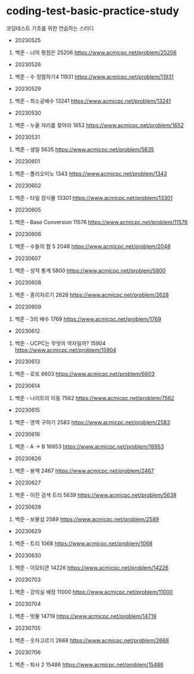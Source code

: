 # coding-test-basic-practice-study
코딩테스트 기초를 위한 연습하는 스터디

- 20230525
1. 백준 - 너의 평점은 25206
    https://www.acmicpc.net/problem/25206

- 20230526
1. 백준 - 수 정렬하기4 11931
    https://www.acmicpc.net/problem/11931

- 20230529
1. 백준 - 최소공배수 13241
    https://www.acmicpc.net/problem/13241

- 20230530
1. 백준 - 누울 자리를 찾아라 1652
    https://www.acmicpc.net/problem/1652
    
- 20230531
1. 백준 - 생일 5635
    https://www.acmicpc.net/problem/5635
    
- 20230601
1. 백준 - 폴리오미노 1343
    https://www.acmicpc.net/problem/1343

- 20230602
1. 백준 - 타일 장식물 13301
    https://www.acmicpc.net/problem/13301

- 20230605
1. 백준 - Base Conversion 11576
    https://www.acmicpc.net/problem/11576

- 20230606
1. 백준 - 수들의 합 5 2048
    https://www.acmicpc.net/problem/2048

- 20230607
1. 백준 - 성적 통계 5800
    https://www.acmicpc.net/problem/5800

- 20230608
1. 백준 - 종이자르기 2628
    https://www.acmicpc.net/problem/2628

- 20230609
1. 백준 - 3의 배수 1769
    https://www.acmicpc.net/problem/1769

- 20230612
1. 백준 - UCPC는 무엇의 약자일까? 15904
    https://www.acmicpc.net/problem/15904

- 20230613
1. 백준 - 로또 6603
    https://www.acmicpc.net/problem/6603

- 20230614
1. 백준 - 나이트의 이동 7562
    https://www.acmicpc.net/problem/7562
    
- 20230615
1. 백준 - 영역 구하기 2583
    https://www.acmicpc.net/problem/2583

- 20230616
1. 백준 - A → B 16953
    https://www.acmicpc.net/problem/16953

- 20230626
1. 백준 - 용액 2467
    https://www.acmicpc.net/problem/2467

- 20230627
1. 백준 - 이진 검색 트리 5639
    https://www.acmicpc.net/problem/5639

- 20230628
1. 백준 - 보물섬 2589
   https://www.acmicpc.net/problem/2589

- 20230629
1. 백준 - 트리 1068
  https://www.acmicpc.net/problem/1068

- 20230630
1. 백준 - 이모티콘 14226
 https://www.acmicpc.net/problem/14226

- 20230703
1. 백준 - 강의실 배정 11000
https://www.acmicpc.net/problem/11000

- 20230704
1. 백준 - 빗물 14719
 https://www.acmicpc.net/problem/14719

- 20230705
1. 백준 - 숫자고르기 2668
 https://www.acmicpc.net/problem/2668

- 20230706
1. 백준 - 퇴사 2 15486
 https://www.acmicpc.net/problem/15486
